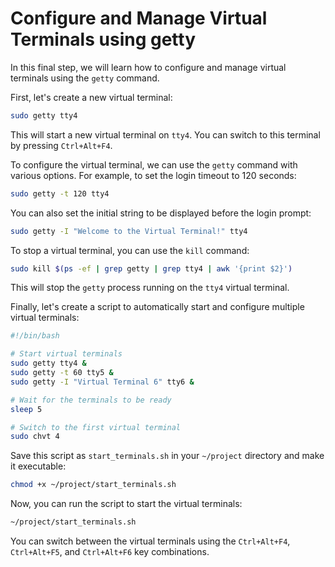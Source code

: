# Configure and Manage Virtual Terminals using getty

In this final step, we will learn how to configure and manage virtual terminals using the `getty` command.

First, let's create a new virtual terminal:

```bash
sudo getty tty4
```

This will start a new virtual terminal on `tty4`. You can switch to this terminal by pressing `Ctrl+Alt+F4`.

To configure the virtual terminal, we can use the `getty` command with various options. For example, to set the login timeout to 120 seconds:

```bash
sudo getty -t 120 tty4
```

You can also set the initial string to be displayed before the login prompt:

```bash
sudo getty -I "Welcome to the Virtual Terminal!" tty4
```

To stop a virtual terminal, you can use the `kill` command:

```bash
sudo kill $(ps -ef | grep getty | grep tty4 | awk '{print $2}')
```

This will stop the `getty` process running on the `tty4` virtual terminal.

Finally, let's create a script to automatically start and configure multiple virtual terminals:

```bash
#!/bin/bash

# Start virtual terminals
sudo getty tty4 &
sudo getty -t 60 tty5 &
sudo getty -I "Virtual Terminal 6" tty6 &

# Wait for the terminals to be ready
sleep 5

# Switch to the first virtual terminal
sudo chvt 4
```

Save this script as `start_terminals.sh` in your `~/project` directory and make it executable:

```bash
chmod +x ~/project/start_terminals.sh
```

Now, you can run the script to start the virtual terminals:

```bash
~/project/start_terminals.sh
```

You can switch between the virtual terminals using the `Ctrl+Alt+F4`, `Ctrl+Alt+F5`, and `Ctrl+Alt+F6` key combinations.
